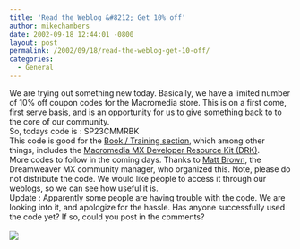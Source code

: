 ```yaml
---
title: 'Read the Weblog &#8212; Get 10% off'
author: mikechambers
date: 2002-09-18 12:44:01 -0800
layout: post
permalink: /2002/09/18/read-the-weblog-get-10-off/
categories:
  - General
---
```



We are trying out something new today. Basically, we have a limited number of 10% off coupon codes for the Macromedia store. This is on a first come, first serve basis, and is an opportunity&nbsp;for us to&nbsp;give&nbsp;something back to to the core of our community.  
So, todays code is : SP23CMMRBK  
This code is good for the [Book / Training section][1], which among other things, includes the [Macromedia MX Developer Resource Kit (DRK)][2].  
More codes to follow in the coming days. Thanks to [Matt Brown][3], the Dreamweaver MX community manager, who organized this. Note, please do not distribute the code. We would like people to access it through our weblogs, so we can see how useful it is.  
Update : Apparently some people are having trouble with the code. We are looking into it, and apologize for the hassle. Has anyone successfully used the code yet? If so, could you post in the comments?  
&nbsp;  
<IMG src="/mesh/files/mike_chambers.gif" align=bottom>

 [1]: http://dynamic.macromedia.com/bin/MM/store/US/catalog_training.jsp
 [2]: http://dynamic.macromedia.com/bin/MM/store/US/product.jsp?category=/BooksVideos/Misc/DevResourceKit&type=FULL
 [3]: http://radio.weblogs.com/0106884/